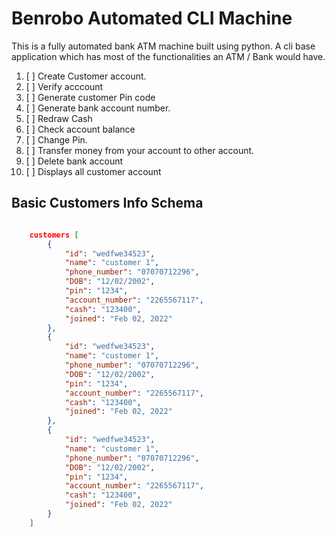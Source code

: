 
# Benrobo Automated CLI Machine

This is a fully automated bank ATM machine built using python. A cli base application which has most of the functionalities an ATM / Bank would have.

1. [ ] Create Customer account.
2. [ ] Verify acccount
3. [ ] Generate customer Pin code
4. [ ] Generate bank account number.
5. [ ] Redraw Cash
6. [ ] Check account balance
7. [ ] Change Pin.
8. [ ] Transfer money from your account to other account.
9. [ ] Delete bank account
10. [ ] Displays all customer account 


## Basic Customers Info Schema

```json

    customers [
        {
            "id": "wedfwe34523",
            "name": "customer 1",
            "phone_number": "07070712296",
            "DOB": "12/02/2002",
            "pin": "1234",
            "account_number": "2265567117",
            "cash": "123400",
            "joined": "Feb 02, 2022"
        },
        {
            "id": "wedfwe34523",
            "name": "customer 1",
            "phone_number": "07070712296",
            "DOB": "12/02/2002",
            "pin": "1234",
            "account_number": "2265567117",
            "cash": "123400",
            "joined": "Feb 02, 2022"
        },
        {
            "id": "wedfwe34523",
            "name": "customer 1",
            "phone_number": "07070712296",
            "DOB": "12/02/2002",
            "pin": "1234",
            "account_number": "2265567117",
            "cash": "123400",
            "joined": "Feb 02, 2022"
        }
    ]

```